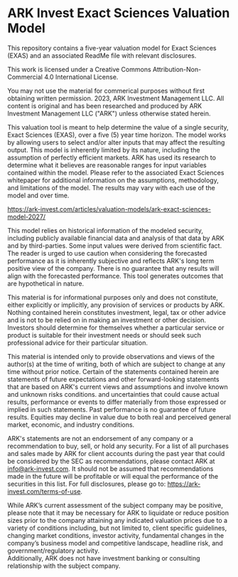 # ARK Invest Exact Sciences Valuation Model
This repository contains a five-year valuation model for Exact Sciences (EXAS) and an associated ReadMe file with relevant disclosures.

This work is licensed under a Creative Commons Attribution-Non-Commercial 4.0 International License. 

You may not use the material for commerical purposes without first obtaining written permission.
2023, ARK Investment Management LLC. All content is original and has been researched and produced by ARK Investment Management LLC ("ARK") unless otherwise stated herein. 
 
This valuation tool is meant to help determine the value of a single security, Exact Sciences (EXAS), over a five (5) year time horizon. The model works by allowing users to select and/or alter inputs that may affect the resulting output.
This model is inherently limited by its nature, including the assumption of perfectly efficient markets. ARK has used its research to determine what it believes are reasonable ranges for input variables contained within the model. 
Please refer to the associated Exact Sciences whitepaper for additional information on the assumptions, methodology, and limitations of the model. The results may vary with each use of the model and over time. 

https://ark-invest.com/articles/valuation-models/ark-exact-sciences-model-2027/


This model relies on historical information of the modeled security, including publicly available financial data and analysis of that data by ARK and by third-parties. Some input values were derived from scientific fact. 
The reader is urged to use caution when considering the forecasted performance as it is inherently subjective and reflects ARK's long term positive view of the company.
There is no guarantee that any results will align with the forecasted performance. This tool generates outcomes that are hypothetical in nature.
 
This material is for informational purposes only and does not constitute, either explicitly or implicitly, any provision of services or products by ARK. 
Nothing contained herein constitutes investment, legal, tax or other advice and is not to be relied on in making an investment or other decision. 
Investors should determine for themselves whether a particular service or product is suitable for their investment needs or should seek such professional advice for their particular situation.
 
This material is intended only to provide observations and views of the author(s) at the time of writing, both of which are subject to change at any time without prior notice. 
Certain of the statements contained herein are statements of future expectations and other forward-looking statements that are based on ARK's current views and assumptions and involve known and unknown risks conditions. 
and uncertainties that could cause actual results, performance or events to differ materially from those expressed or implied in such statements. Past performance is no guarantee of future results. 
Equities may decline in value due to both real and perceived general market, economic, and industry conditions.
 
ARK's statements are not an endorsement of any company or a recommendation to buy, sell, or hold any security. For a list of all purchases and sales made by ARK for client accounts during the past year 
that could be considered by the SEC as recommendations, please contact ARK at info@ark-invest.com. It should not be assumed that recommendations made in the future will be profitable or will equal the performance of the securities in this list. 
For full disclosures, please go to: https://ark-invest.com/terms-of-use.
 
While ARK’s current assessment of the subject company may be positive, please note that it may be necessary for ARK to liquidate or reduce position sizes prior to the company attaining any indicated valuation prices due to a variety of conditions including, 
but not limited to, client specific guidelines, changing market conditions, investor activity, fundamental changes in the company’s business model and competitive landscape, headline risk, and government/regulatory activity.  
Additionally, ARK does not have investment banking or consulting relationship with the subject company.
